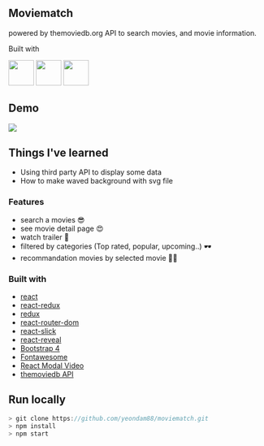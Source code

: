 ## Moviematch
powered by themoviedb.org API to search movies, and movie information.

Built with <p>
  <img src="https://res.cloudinary.com/yeondam88/image/upload/v1537633710/react-original.svg" width="50" />
  <img src="https://res.cloudinary.com/yeondam88/image/upload/v1537633860/css3-original.svg" width="50"/>
  <img src="https://res.cloudinary.com/yeondam88/image/upload/v1537633872/bootstrap-plain.svg" width="50" />
</p>

## Demo
<img src="images/optimized.gif" />

## Things I've learned
* Using third party API to display some data
* How to make waved background with svg file

### Features 
* search a movies 😎
* see movie detail page 😍
* watch trailer 🎥
* filtered by categories (Top rated, popular, upcoming..) 🕶
* recommandation movies by selected movie 👨‍💻

### Built with
* [react](https://github.com/facebook/react)
* [react-redux](https://github.com/reduxjs/react-redux)
* [redux](https://github.com/reduxjs/redux)
* [react-router-dom](https://github.com/ReactTraining/react-router/tree/master/packages/react-router-dom)
* [react-slick](https://github.com/akiran/react-slick)
* [react-reveal](https://github.com/rnosov/react-reveal)
* [Bootstrap 4](https://github.com/twbs/bootstrap)
* [Fontawesome](https://github.com/FortAwesome/Font-Awesome)
* [React Modal Video](https://github.com/appleple/react-modal-video)
* [themoviedb API](https://developers.themoviedb.org/3)

## Run locally
```js
> git clone https://github.com/yeondam88/moviematch.git
> npm install
> npm start
```
